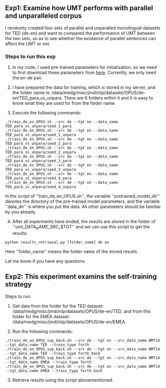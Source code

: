 ## Exp1: Examine how UMT performs with parallel and unparalleled corpus 
I randomly created four sets of parallel and unparalled monolingual datasets for TED (de-en) and want to compared the performance of UMT between the two sets, so as to see whether the existence of parallel sentences can affect the UMT or not.

### Steps to run this exp
1. In my code, I used pre-trained parameters for initialization, so we need to first download these parameters from [here](https://github.com/facebookresearch/XLM#pretrained-cross-lingual-language-models). Currently, we only need the en-de pair. 

2. I have prepared the data for training, which is stored in my server, and the folder name is: /data/medg/misc/jindi/nlp/datasets/OPUS/de-en/TED_para_vs_unpara. There are 8 folders within it and it is easy to know what they are used for from the folder name. 

3. Execute the following commands:

```
./train_de_en_OPUS.sh --src de --tgt en --data_name TED_para_vs_unpara/seed_1_para
./train_de_en_OPUS.sh --src de --tgt en --data_name TED_para_vs_unpara/seed_1_unpara
./train_de_en_OPUS.sh --src de --tgt en --data_name TED_para_vs_unpara/seed_2_para
./train_de_en_OPUS.sh --src de --tgt en --data_name TED_para_vs_unpara/seed_2_unpara
./train_de_en_OPUS.sh --src de --tgt en --data_name TED_para_vs_unpara/seed_3_para
./train_de_en_OPUS.sh --src de --tgt en --data_name TED_para_vs_unpara/seed_3_unpara
./train_de_en_OPUS.sh --src de --tgt en --data_name TED_para_vs_unpara/seed_4_para
./train_de_en_OPUS.sh --src de --tgt en --data_name TED_para_vs_unpara/seed_4_unpara
```

In the script of ''train_de_en_OPUS.sh'', the variable ''pretrained_model_dir'' denotes the directory of the pre-trained model parameters, and the variable ''data_dir'' is where you put the data. All other parameters should be familiar by you already.

4. After all experments have ended, the results are stored in the folder of ''umt_$DATA_NAME\_$SRC\_$TGT'' and we can use this script to get the results:

```
python results_retrieval.py [folder_name] de en
```

Here ''folder_name'' means the folder name of the stored results. 

Let me know if you have any questions.

## Exp2: This experiment examins the self-training strategy
Steps to run:

1. Get data from the folder for the TED dataset: /data/medg/misc/jindi/nlp/datasets/OPUS/de-en/TED, and from this folder for the EMEA dataset: /data/medg/misc/jindi/nlp/datasets/OPUS/de-en/EMEA.

2. Run the following commands:

```
./train_de_en_OPUS_sup_back.sh --src de --tgt en --src_data_name WMT14 --tgt_data_name TED --train_type forth
./train_de_en_OPUS_sup_back.sh --src de --tgt en --src_data_name WMT14 --tgt_data_name TED --train_type forth_back
./train_de_en_OPUS_sup_back.sh --src de --tgt en --src_data_name WMT14 --tgt_data_name EMEA --train_type forth
./train_de_en_OPUS_sup_back.sh --src de --tgt en --src_data_name WMT14 --tgt_data_name EMEA --train_type forth_back
```

3. Retrieve results using the script abovementioned.

